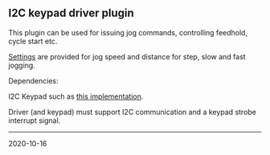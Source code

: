 ## I2C keypad driver plugin

This plugin can be used for issuing jog commands, controlling feedhold, cycle start etc.

[Settings](https://github.com/terjeio/grblHAL/wiki/Additional-or-extended-settings#jogging) are provided for jog speed and distance for step, slow and fast jogging.

Dependencies:

I2C Keypad such as [this implementation](https://github.com/terjeio/I2C-interface-for-4x4-keyboard).

Driver (and keypad) must support I2C communication and a keypad strobe interrupt signal.

---
2020-10-16
